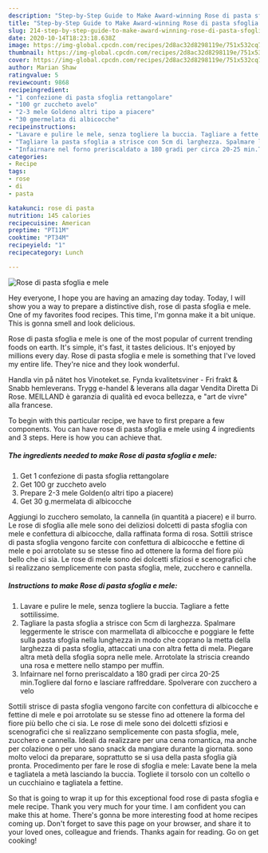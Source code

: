 ```yaml
---
description: "Step-by-Step Guide to Make Award-winning Rose di pasta sfoglia e mele"
title: "Step-by-Step Guide to Make Award-winning Rose di pasta sfoglia e mele"
slug: 214-step-by-step-guide-to-make-award-winning-rose-di-pasta-sfoglia-e-mele
date: 2020-10-14T18:23:18.638Z
image: https://img-global.cpcdn.com/recipes/2d8ac32d8298119e/751x532cq70/rose-di-pasta-sfoglia-e-mele-recipe-main-photo.jpg
thumbnail: https://img-global.cpcdn.com/recipes/2d8ac32d8298119e/751x532cq70/rose-di-pasta-sfoglia-e-mele-recipe-main-photo.jpg
cover: https://img-global.cpcdn.com/recipes/2d8ac32d8298119e/751x532cq70/rose-di-pasta-sfoglia-e-mele-recipe-main-photo.jpg
author: Marian Shaw
ratingvalue: 5
reviewcount: 9868
recipeingredient:
- "1 confezione di pasta sfoglia rettangolare"
- "100 gr zuccheto avelo"
- "2-3 mele Goldeno altri tipo a piacere"
- "30 gmermelata di albicocche"
recipeinstructions:
- "Lavare e pulire le mele, senza togliere la buccia. Tagliare a fette sottilissime."
- "Tagliare la pasta sfoglia a strisce con 5cm di larghezza. Spalmare leggermente le strisce con marmellata di albicocche e poggiare le fette sulla pasta sfoglia nella lunghezza in modo che coprano la metta della larghezza di pasta sfoglia, attaccati una con altra fetta di mela. Piegare altra metà della sfoglia sopra nelle mele. Arrotolate la striscia creando una rosa e mettere nello stampo per muffin."
- "Infairnare nel forno preriscaldato a 180 gradi per circa 20-25 min.Togliere dal forno e lasciare raffreddare. Spolverare con zucchero a velo"
categories:
- Recipe
tags:
- rose
- di
- pasta

katakunci: rose di pasta 
nutrition: 145 calories
recipecuisine: American
preptime: "PT11M"
cooktime: "PT34M"
recipeyield: "1"
recipecategory: Lunch

---
```



![Rose di pasta sfoglia e mele](https://img-global.cpcdn.com/recipes/2d8ac32d8298119e/751x532cq70/rose-di-pasta-sfoglia-e-mele-recipe-main-photo.jpg)

Hey everyone, I hope you are having an amazing day today. Today, I will show you a way to prepare a distinctive dish, rose di pasta sfoglia e mele. One of my favorites food recipes. This time, I'm gonna make it a bit unique. This is gonna smell and look delicious.

Rose di pasta sfoglia e mele is one of the most popular of current trending foods on earth. It's simple, it's fast, it tastes delicious. It's enjoyed by millions every day. Rose di pasta sfoglia e mele is something that I've loved my entire life. They're nice and they look wonderful.

Handla vin på nätet hos Vinoteket.se. Fynda kvalitetsviner - Fri frakt &amp; Snabb hemleverans. Trygg e-handel &amp; leverans alla dagar Vendita Diretta Di Rose. MEILLAND è garanzia di qualità ed evoca bellezza, e &#34;art de vivre&#34; alla francese.


To begin with this particular recipe, we have to first prepare a few components. You can have rose di pasta sfoglia e mele using 4 ingredients and 3 steps. Here is how you can achieve that.

<!--inarticleads1-->

##### The ingredients needed to make Rose di pasta sfoglia e mele:

1. Get 1 confezione di pasta sfoglia rettangolare
1. Get 100 gr zuccheto avelo
1. Prepare 2-3 mele Golden(o altri tipo a piacere)
1. Get 30 g.mermelata di albicocche


Aggiungi lo zucchero semolato, la cannella (in quantità a piacere) e il burro. Le rose di sfoglia alle mele sono dei deliziosi dolcetti di pasta sfoglia con mele e confettura di albicocche, dalla raffinata forma di rosa. Sottili strisce di pasta sfoglia vengono farcite con confettura di albicocche e fettine di mele e poi arrotolate su se stesse fino ad ottenere la forma del fiore più bello che ci sia. Le rose di mele sono dei dolcetti sfiziosi e scenografici che si realizzano semplicemente con pasta sfoglia, mele, zucchero e cannella. 

<!--inarticleads2-->

##### Instructions to make Rose di pasta sfoglia e mele:

1. Lavare e pulire le mele, senza togliere la buccia. Tagliare a fette sottilissime.
1. Tagliare la pasta sfoglia a strisce con 5cm di larghezza. Spalmare leggermente le strisce con marmellata di albicocche e poggiare le fette sulla pasta sfoglia nella lunghezza in modo che coprano la metta della larghezza di pasta sfoglia, attaccati una con altra fetta di mela. Piegare altra metà della sfoglia sopra nelle mele. Arrotolate la striscia creando una rosa e mettere nello stampo per muffin.
1. Infairnare nel forno preriscaldato a 180 gradi per circa 20-25 min.Togliere dal forno e lasciare raffreddare. Spolverare con zucchero a velo


Sottili strisce di pasta sfoglia vengono farcite con confettura di albicocche e fettine di mele e poi arrotolate su se stesse fino ad ottenere la forma del fiore più bello che ci sia. Le rose di mele sono dei dolcetti sfiziosi e scenografici che si realizzano semplicemente con pasta sfoglia, mele, zucchero e cannella. Ideali da realizzare per una cena romantica, ma anche per colazione o per uno sano snack da mangiare durante la giornata. sono molto veloci da preparare, soprattutto se si usa della pasta sfoglia già pronta. Procedimento per fare le rose di sfoglia e mele: Lavate bene la mela e tagliatela a metà lasciando la buccia. Togliete il torsolo con un coltello o un cucchiaino e tagliatela a fettine. 

So that is going to wrap it up for this exceptional food rose di pasta sfoglia e mele recipe. Thank you very much for your time. I am confident you can make this at home. There's gonna be more interesting food at home recipes coming up. Don't forget to save this page on your browser, and share it to your loved ones, colleague and friends. Thanks again for reading. Go on get cooking!

